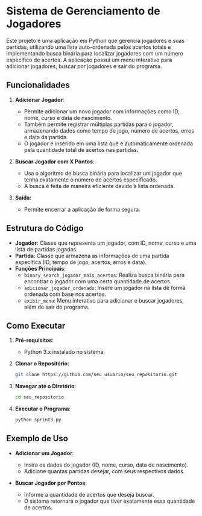 # Sistema de Gerenciamento de Jogadores

Este projeto é uma aplicação em Python que gerencia jogadores e suas partidas, utilizando uma lista auto-ordenada pelos acertos totais e implementando busca binária para localizar jogadores com um número específico de acertos. A aplicação possui um menu interativo para adicionar jogadores, buscar por jogadores e sair do programa.

## Funcionalidades

1. **Adicionar Jogador**:
   - Permite adicionar um novo jogador com informações como ID, nome, curso e data de nascimento.
   - Também permite registrar múltiplas partidas para o jogador, armazenando dados como tempo de jogo, número de acertos, erros e data da partida.
   - O jogador é inserido em uma lista que é automaticamente ordenada pela quantidade total de acertos nas partidas.

2. **Buscar Jogador com X Pontos**:
   - Usa o algoritmo de busca binária para localizar um jogador que tenha exatamente o número de acertos especificado.
   - A busca é feita de maneira eficiente devido à lista ordenada.

3. **Saída**:
   - Permite encerrar a aplicação de forma segura.

## Estrutura do Código

- **Jogador**: Classe que representa um jogador, com ID, nome, curso e uma lista de partidas jogadas.
- **Partida**: Classe que armazena as informações de uma partida específica (ID, tempo de jogo, acertos, erros e data).
- **Funções Principais**:
  - `binary_search_jogador_mais_acertos`: Realiza busca binária para encontrar o jogador com uma certa quantidade de acertos.
  - `adicionar_jogador_ordenado`: Insere um jogador na lista de forma ordenada com base nos acertos.
  - `exibir_menu`: Menu interativo para adicionar e buscar jogadores, além de sair do programa.

## Como Executar

1. **Pré-requisitos**:
   - Python 3.x instalado no sistema.

2. **Clonar o Repositório**:
   ```bash
   git clone https://github.com/seu_usuario/seu_repositorio.git
   ```

3. **Navegar até o Diretório**:
   ```bash
   cd seu_repositorio
   ```

4. **Executar o Programa**:
   ```bash
   python sprint3.py
   ```

## Exemplo de Uso

- **Adicionar um Jogador**:
  - Insira os dados do jogador (ID, nome, curso, data de nascimento).
  - Adicione quantas partidas desejar, com seus respectivos dados.

- **Buscar Jogador por Pontos**:
  - Informe a quantidade de acertos que deseja buscar.
  - O sistema retornará o jogador que tiver exatamente essa quantidade de acertos.
